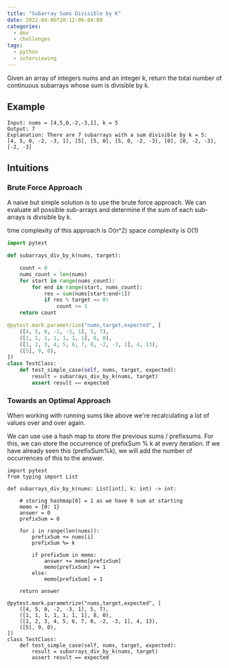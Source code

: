 ```yaml
---
title: "Subarray Sums Divisible by K"
date: 2022-04-06T20:12:06-04:00
categories:
  - dev
  - challenges
tags:
  - python
  - interviewing
---
```


Given an array of integers nums and an integer k, return the total number of continuous subarrays whose sum is divisible by k.

## Example

```
Input: nums = [4,5,0,-2,-3,1], k = 5
Output: 7
Explanation: There are 7 subarrays with a sum divisible by k = 5:
[4, 5, 0, -2, -3, 1], [5], [5, 0], [5, 0, -2, -3], [0], [0, -2, -3], [-2, -3]
```

## Intuitions

### Brute Force Approach

A naive but simple solution is to use the brute force approach. We can evaluate all possible sub-arrays and determine if the sum of each sub-arrays is divisible by k.

time complexity of this approach is O(n^2)
space complexity is O(1)

``` python
import pytest

def subarrays_div_by_k(nums, target):

    count = 0
    nums_count = len(nums)
    for start in range(nums_count):
        for end in range(start, nums_count):
            res = sum(nums[start:end+1])
            if res % target == 0:
                count += 1
    return count

@pytest.mark.parametrize("nums,target,expected", [
    ([4, 5, 0, -2, -3, 1], 5, 7),
    ([1, 1, 1, 1, 1, 1, 1], 8, 0),
    ([1, 2, 3, 4, 5, 6, 7, 0, -2, -3, 1], 4, 13),
    ([5], 9, 0),
])
class TestClass:
    def test_simple_case(self, nums, target, expected):
        result = subarrays_div_by_k(nums, target)
        assert result == expected
```

### Towards an Optimal Approach

When working with running sums like above we're recalculating a lot of values over and over again.

We can use use a hash map to store the previous sums / prefixsums. For this, we can store the occurrence of prefixSum % k at every iteration. If we have already seen this (prefixSum%k), we will add the number of occurrences of this to the answer.

```
import pytest
from typing import List

def subarrays_div_by_k(nums: List[int], k: int) -> int:

    # storing hashmap[0] = 1 as we have 0 sum at starting
    memo = {0: 1}
    answer = 0
    prefixSum = 0

    for i in range(len(nums)):
        prefixSum += nums[i]
        prefixSum %= k

        if prefixSum in memo:
            answer += memo[prefixSum]
            memo[prefixSum] += 1
        else:
            memo[prefixSum] = 1

    return answer

@pytest.mark.parametrize("nums,target,expected", [
    ([4, 5, 0, -2, -3, 1], 5, 7),
    ([1, 1, 1, 1, 1, 1, 1], 8, 0),
    ([1, 2, 3, 4, 5, 6, 7, 0, -2, -3, 1], 4, 13),
    ([5], 9, 0),
])
class TestClass:
    def test_simple_case(self, nums, target, expected):
        result = subarrays_div_by_k(nums, target)
        assert result == expected
```
